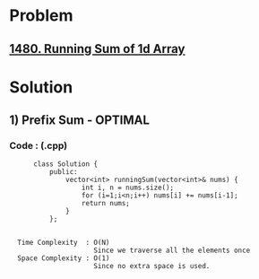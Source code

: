 # Problem

## [1480. Running Sum of 1d Array](https://leetcode.com/problems/running-sum-of-1d-array/)


# Solution 

## 1) Prefix Sum - OPTIMAL

       
      
      
   ### Code : (.cpp)
    
          class Solution {
              public:
                  vector<int> runningSum(vector<int>& nums) {
                      int i, n = nums.size();
                      for (i=1;i<n;i++) nums[i] += nums[i-1];
                      return nums;
                  }
              };

 
      Time Complexity  : O(N) 
                         Since we traverse all the elements once
      Space Complexity : O(1)
                         Since no extra space is used.
